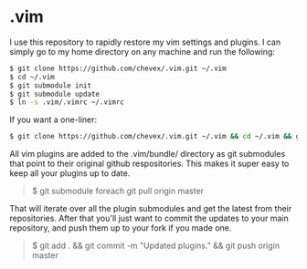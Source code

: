 .vim
====

I use this repository to rapidly restore my vim settings and plugins. I can simply go to my home directory on any machine and run the following:

```bash
$ git clone https://github.com/chevex/.vim.git ~/.vim
$ cd ~/.vim
$ git submodule init
$ git submodule update
$ ln -s .vim/.vimrc ~/.vimrc
```

If you want a one-liner:

```bash
$ git clone https://github.com/chevex/.vim.git ~/.vim && cd ~/.vim && git submodule init && git submodule update && ln -s .vim/.vimrc ~/.vimrc
```

All vim plugins are added to the .vim/bundle/ directory as git submodules that point to their original github respositories. This makes it super easy to keep all your plugins up to date.

> $ git submodule foreach git pull origin master

That will iterate over all the plugin submodules and get the latest from their repositories. After that you'll just want to commit the updates to your main repository, and push them up to your fork if you made one.

> $ git add . && git commit -m "Updated plugins." && git push origin master
